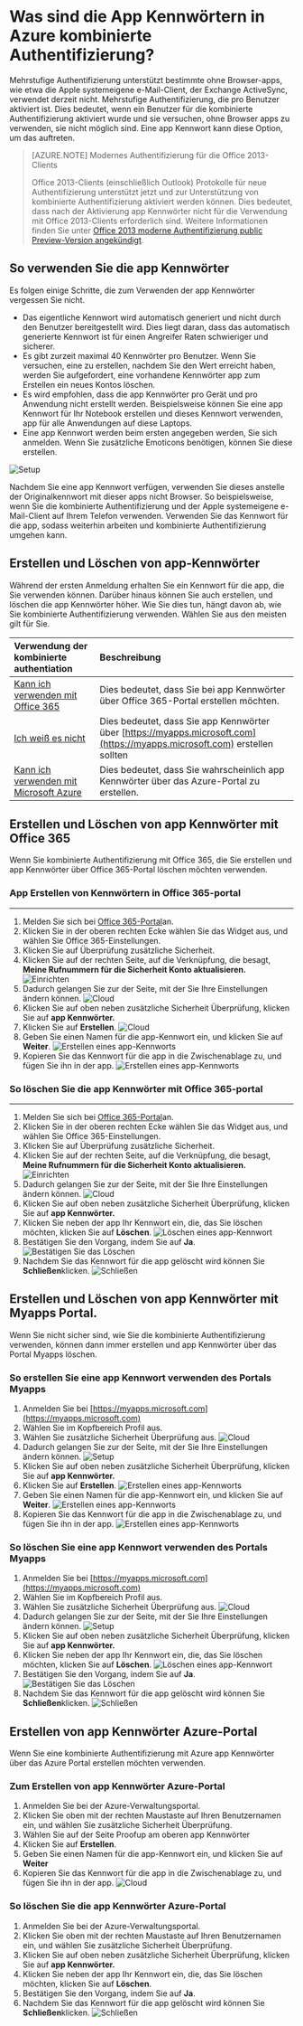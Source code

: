 <properties
    pageTitle="Was sind die App Kennwörtern in Azure MFA?"
    description="Auf dieser Seite helfen Benutzern, die zu verstehen, was app Kennwörter sind und was sie mit dienen zu Azure MFA betrachten."
    services="multi-factor-authentication"
    documentationCenter=""
    authors="kgremban"
    manager="femila"
    editor="curtland"/>

<tags
    ms.service="multi-factor-authentication"
    ms.workload="identity"
    ms.tgt_pltfrm="na"
    ms.devlang="na"
    ms.topic="article"
    ms.date="08/04/2016"
    ms.author="kgremban"/>



# <a name="what-are-app-passwords-in-azure-multi-factor-authentication"></a>Was sind die App Kennwörtern in Azure kombinierte Authentifizierung?

Mehrstufige Authentifizierung unterstützt bestimmte ohne Browser-apps, wie etwa die Apple systemeigene e-Mail-Client, der Exchange ActiveSync, verwendet derzeit nicht. Mehrstufige Authentifizierung, die pro Benutzer aktiviert ist. Dies bedeutet, wenn ein Benutzer für die kombinierte Authentifizierung aktiviert wurde und sie versuchen, ohne Browser apps zu verwenden, sie nicht möglich sind. Eine app Kennwort kann diese Option, um das auftreten.

>[AZURE.NOTE] Modernes Authentifizierung für die Office 2013-Clients
>
> Office 2013-Clients (einschließlich Outlook) Protokolle für neue Authentifizierung unterstützt jetzt und zur Unterstützung von kombinierte Authentifizierung aktiviert werden können.  Dies bedeutet, dass nach der Aktivierung app Kennwörter nicht für die Verwendung mit Office 2013-Clients erforderlich sind.  Weitere Informationen finden Sie unter [Office 2013 moderne Authentifizierung public Preview-Version angekündigt](https://blogs.office.com/2015/03/23/office-2013-modern-authentication-public-preview-announced/).

## <a name="how-to-use-app-passwords"></a>So verwenden Sie die app Kennwörter

Es folgen einige Schritte, die zum Verwenden der app Kennwörter vergessen Sie nicht.

- Das eigentliche Kennwort wird automatisch generiert und nicht durch den Benutzer bereitgestellt wird. Dies liegt daran, dass das automatisch generierte Kennwort ist für einen Angreifer Raten schwieriger und sicherer.
- Es gibt zurzeit maximal 40 Kennwörter pro Benutzer. Wenn Sie versuchen, eine zu erstellen, nachdem Sie den Wert erreicht haben, werden Sie aufgefordert, eine vorhandene Kennwörter app zum Erstellen ein neues Kontos löschen.
- Es wird empfohlen, dass die app Kennwörter pro Gerät und pro Anwendung nicht erstellt werden. Beispielsweise können Sie eine app Kennwort für Ihr Notebook erstellen und dieses Kennwort verwenden, app für alle Anwendungen auf diese Laptops.
- Eine app Kennwort werden beim ersten angegeben werden, Sie sich anmelden.  Wenn Sie zusätzliche Emoticons benötigen, können Sie diese erstellen.

![Setup](./media/multi-factor-authentication-end-user-app-passwords/app.png)

Nachdem Sie eine app Kennwort verfügen, verwenden Sie dieses anstelle der Originalkennwort mit dieser apps nicht Browser.  So beispielsweise, wenn Sie die kombinierte Authentifizierung und der Apple systemeigene e-Mail-Client auf Ihrem Telefon verwenden.  Verwenden Sie das Kennwort für die app, sodass weiterhin arbeiten und kombinierte Authentifizierung umgehen kann.

## <a name="creating-and-deleting-app-passwords"></a>Erstellen und Löschen von app-Kennwörter
Während der ersten Anmeldung erhalten Sie ein Kennwort für die app, die Sie verwenden können.  Darüber hinaus können Sie auch erstellen, und löschen die app Kennwörter höher.  Wie Sie dies tun, hängt davon ab, wie Sie kombinierte Authentifizierung verwenden.  Wählen Sie aus den meisten gilt für Sie.

Verwendung der kombinierte authentiation|Beschreibung
:------------- | :------------- |
[Kann ich verwenden mit Office 365](#creating-and-deleting-app-passwords-with-office-365)|  Dies bedeutet, dass Sie bei app Kennwörter über Office 365-Portal erstellen möchten.
[Ich weiß es nicht](#creating-and-deleting-app-passwords-with-myapps-portal)|Dies bedeutet, dass Sie app Kennwörter über [https://myapps.microsoft.com](https://myapps.microsoft.com) erstellen sollten
[Kann ich verwenden mit Microsoft Azure](#create-app-passwords-in-the-azure-portal)| Dies bedeutet, dass Sie wahrscheinlich app Kennwörter über das Azure-Portal zu erstellen.

## <a name="creating-and-deleting-app-passwords-with-office-365"></a>Erstellen und Löschen von app Kennwörter mit Office 365

Wenn Sie kombinierte Authentifizierung mit Office 365, die Sie erstellen und app Kennwörter über Office 365-Portal löschen möchten verwenden.

### <a name="to-create-app-passwords-in-the-office-365-portal"></a>App Erstellen von Kennwörtern in Office 365-portal
--------------------------------------------------------------------------------

1. Melden Sie sich bei [Office 365-Portal](https://login.microsoftonline.com/)an.
2. Klicken Sie in der oberen rechten Ecke wählen Sie das Widget aus, und wählen Sie Office 365-Einstellungen.
3. Klicken Sie auf Überprüfung zusätzliche Sicherheit.
4. Klicken Sie auf der rechten Seite, auf die Verknüpfung, die besagt, **Meine Rufnummern für die Sicherheit Konto aktualisieren.** 
 ![Einrichten](./media/multi-factor-authentication-end-user-manage/o365a.png)
5. Dadurch gelangen Sie zur der Seite, mit der Sie Ihre Einstellungen ändern können.
![Cloud](./media/multi-factor-authentication-end-user-manage/o365b.png)
6. Klicken Sie auf oben neben zusätzliche Sicherheit Überprüfung, klicken Sie auf **app Kennwörter.**
7. Klicken Sie auf **Erstellen**.
![Cloud](./media/multi-factor-authentication-end-user-app-passwords-create-o365/apppass.png)
8. Geben Sie einen Namen für die app-Kennwort ein, und klicken Sie auf **Weiter**.
![Erstellen eines app-Kennworts](./media/multi-factor-authentication-end-user-app-passwords/create1.png)
9. Kopieren Sie das Kennwort für die app in die Zwischenablage zu, und fügen Sie ihn in der app.
![Erstellen eines app-Kennworts](./media/multi-factor-authentication-end-user-app-passwords/create2.png)


### <a name="to-delete-app-passwords-using-the-office-365-portal"></a>So löschen Sie die app Kennwörter mit Office 365-portal
--------------------------------------------------------------------------------


1. Melden Sie sich bei [Office 365-Portal](https://login.microsoftonline.com/)an.
2. Klicken Sie in der oberen rechten Ecke wählen Sie das Widget aus, und wählen Sie Office 365-Einstellungen.
3. Klicken Sie auf Überprüfung zusätzliche Sicherheit.
4. Klicken Sie auf der rechten Seite, auf die Verknüpfung, die besagt, **Meine Rufnummern für die Sicherheit Konto aktualisieren.** 
 ![Einrichten](./media/multi-factor-authentication-end-user-manage/o365a.png)
5. Dadurch gelangen Sie zur der Seite, mit der Sie Ihre Einstellungen ändern können.
![Cloud](./media/multi-factor-authentication-end-user-manage/o365b.png)
6. Klicken Sie auf oben neben zusätzliche Sicherheit Überprüfung, klicken Sie auf **app Kennwörter.**
7. Klicken Sie neben der app Ihr Kennwort ein, die, das Sie löschen möchten, klicken Sie auf **Löschen**.
![Löschen eines app-Kennwort](./media/multi-factor-authentication-end-user-app-passwords/delete1.png)
8. Bestätigen Sie den Vorgang, indem Sie auf **Ja**.
![Bestätigen Sie das Löschen](./media/multi-factor-authentication-end-user-app-passwords/delete2.png)
9. Nachdem Sie das Kennwort für die app gelöscht wird können Sie **Schließen**klicken.
![Schließen](./media/multi-factor-authentication-end-user-app-passwords/delete3.png)


## <a name="creating-and-deleting-app-passwords-with-myapps-portal"></a>Erstellen und Löschen von app Kennwörter mit Myapps Portal.
Wenn Sie nicht sicher sind, wie Sie die kombinierte Authentifizierung verwenden, können dann immer erstellen und app Kennwörter über das Portal Myapps löschen.

### <a name="to-create-an-app-password-using-the-myapps-portal"></a>So erstellen Sie eine app Kennwort verwenden des Portals Myapps

1. Anmelden Sie bei [https://myapps.microsoft.com](https://myapps.microsoft.com)
2. Wählen Sie im Kopfbereich Profil aus.
3. Wählen Sie zusätzliche Sicherheit Überprüfung aus.
![Cloud](./media/multi-factor-authentication-end-user-manage/myapps1.png)
4. Dadurch gelangen Sie zur der Seite, mit der Sie Ihre Einstellungen ändern können.
![Setup](./media/multi-factor-authentication-end-user-manage-myapps/proofup.png)
5. Klicken Sie auf oben neben zusätzliche Sicherheit Überprüfung, klicken Sie auf **app Kennwörter.**
6. Klicken Sie auf **Erstellen**.
![Erstellen eines app-Kennworts](./media/multi-factor-authentication-end-user-app-passwords/create3.png)
7. Geben Sie einen Namen für die app-Kennwort ein, und klicken Sie auf **Weiter**.
![Erstellen eines app-Kennworts](./media/multi-factor-authentication-end-user-app-passwords/create1.png)
8. Kopieren Sie das Kennwort für die app in die Zwischenablage zu, und fügen Sie ihn in der app.
![Erstellen eines app-Kennworts](./media/multi-factor-authentication-end-user-app-passwords/create2.png)

### <a name="to-delete-an-app-password-using-the-myapps-portal"></a>So löschen Sie eine app Kennwort verwenden des Portals Myapps

1. Anmelden Sie bei [https://myapps.microsoft.com](https://myapps.microsoft.com)
2. Wählen Sie im Kopfbereich Profil aus.
3. Wählen Sie zusätzliche Sicherheit Überprüfung aus.
![Cloud](./media/multi-factor-authentication-end-user-manage/myapps1.png)
4. Dadurch gelangen Sie zur der Seite, mit der Sie Ihre Einstellungen ändern können.
![Setup](./media/multi-factor-authentication-end-user-manage-myapps/proofup.png)
5. Klicken Sie auf oben neben zusätzliche Sicherheit Überprüfung, klicken Sie auf **app Kennwörter.**
6. Klicken Sie neben der app Ihr Kennwort ein, die, das Sie löschen möchten, klicken Sie auf **Löschen**.
![Löschen eines app-Kennwort](./media/multi-factor-authentication-end-user-app-passwords/delete1.png)
7. Bestätigen Sie den Vorgang, indem Sie auf **Ja**.
![Bestätigen Sie das Löschen](./media/multi-factor-authentication-end-user-app-passwords/delete2.png)
8. Nachdem Sie das Kennwort für die app gelöscht wird können Sie **Schließen**klicken.
![Schließen](./media/multi-factor-authentication-end-user-app-passwords/delete3.png)


## <a name="create-app-passwords-in-the-azure-portal"></a>Erstellen von app Kennwörter Azure-Portal

Wenn Sie eine kombinierte Authentifizierung mit Azure app Kennwörter über das Azure Portal erstellen möchten verwenden.

### <a name="to-create-app-passwords-in-the-azure-portal"></a>Zum Erstellen von app Kennwörter Azure-Portal

1. Anmelden Sie bei der Azure-Verwaltungsportal.
2. Klicken Sie oben mit der rechten Maustaste auf Ihren Benutzernamen ein, und wählen Sie zusätzliche Sicherheit Überprüfung.
3. Wählen Sie auf der Seite Proofup am oberen app Kennwörter
4. Klicken Sie auf **Erstellen**.
5. Geben Sie einen Namen für die app-Kennwort ein, und klicken Sie auf **Weiter**
6. Kopieren Sie das Kennwort für die app in die Zwischenablage zu, und fügen Sie ihn in der app.
![Cloud](./media/multi-factor-authentication-end-user-app-passwords-create-azure/app2.png)

### <a name="to-delete-app-passwords-in-the-azure-portal"></a>So löschen Sie die app Kennwörter Azure-Portal

1. Anmelden Sie bei der Azure-Verwaltungsportal.
2. Klicken Sie oben mit der rechten Maustaste auf Ihren Benutzernamen ein, und wählen Sie zusätzliche Sicherheit Überprüfung.
3. Klicken Sie auf oben neben zusätzliche Sicherheit Überprüfung, klicken Sie auf **app Kennwörter.**
4. Klicken Sie neben der app Ihr Kennwort ein, die, das Sie löschen möchten, klicken Sie auf **Löschen**.
5. Bestätigen Sie den Vorgang, indem Sie auf **Ja**.
6. Nachdem Sie das Kennwort für die app gelöscht wird können Sie **Schließen**klicken.
![Schließen](./media/multi-factor-authentication-end-user-app-passwords/delete3.png)
